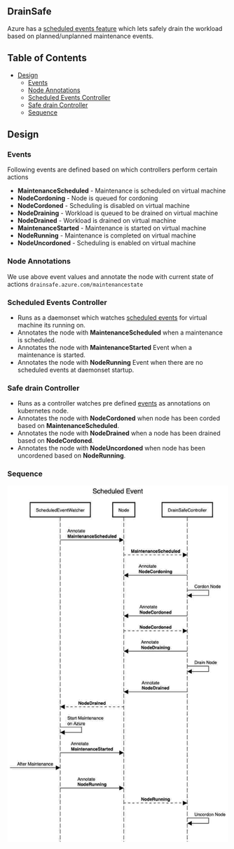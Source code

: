 ## DrainSafe <!-- omit in toc -->

Azure has a [scheduled events feature](https://docs.microsoft.com/en-us/azure/virtual-machines/linux/scheduled-events) which lets safely drain the workload based on planned/unplanned maintenance events. 

## Table of Contents <!-- omit in toc -->
- [Design](#Design)
  - [Events](#Events)
  - [Node Annotations](#Node-Annotations)
  - [Scheduled Events Controller](#Scheduled-Events-Controller)
  - [Safe drain Controller](#Safe-drain-Controller)
  - [Sequence](#Sequence)

## Design 

### Events

Following events are defined based on which controllers perform certain actions
- **MaintenanceScheduled** - Maintenance is scheduled  on virtual machine
- **NodeCordoning** - Node is queued for cordoning
- **NodeCordoned** - Scheduling is disabled on virtual machine
- **NodeDraining** - Workload is queued to be drained on virtual machine
- **NodeDrained** - Workload is drained on virtual machine
- **MaintenanceStarted** - Maintenance is started on virtual machine
- **NodeRunning** - Maintenance is completed on virtual machine
- **NodeUncordoned** - Scheduling is enabled on virtual machine

### Node Annotations

We use above event values and annotate the node with current state of actions `drainsafe.azure.com/maintenancestate`

### Scheduled Events Controller

- Runs as a daemonset which watches [scheduled events](https://docs.microsoft.com/en-us/azure/virtual-machines/linux/scheduled-events) for virtual machine its running on.
- Annotates the node with **MaintenanceScheduled** when a maintenance is scheduled.
- Annotates the node with **MaintenanceStarted** Event when a maintenance is started.
- Annotates the node with **NodeRunning** Event when there are no scheduled events at daemonset startup.

### Safe drain Controller

- Runs as a controller watches pre defined [events](#Events) as annotations on kubernetes node.
- Annotates the node with **NodeCordoned** when node has been corded based on **MaintenanceScheduled**.
- Annotates the node with **NodeDrained** when a node has been drained based on **NodeCordoned**.
- Annotates the node with **NodeUncordoned** when node has been uncordened based on **NodeRunning**.

### Sequence

![Sequence](./ScheduledEvent.jpg)